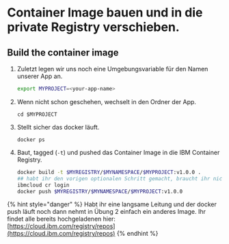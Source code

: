 # Container Image bauen und in die private Registry verschieben.

## Build the container image

1. Zuletzt legen wir uns noch eine Umgebungsvariable für den Namen unserer App an.

   ```bash
   export MYPROJECT=<your-app-name>
   ```

2. Wenn nicht schon geschehen, wechselt in den Ordner der App.

   ```text
   cd $MYPROJECT
   ```

3. Stellt sicher das docker läuft.

   ```text
   docker ps
   ```

4. Baut, tagged \(`-t`\) und pushed das Container Image in die IBM Container Registry.

   ```bash
   docker build -t $MYREGISTRY/$MYNAMESPACE/$MYPROJECT:v1.0.0 .
   ## habt ihr den vorigen optionalen Schritt gemacht, braucht ihr nicht nochmal den login
   ibmcloud cr login
   docker push $MYREGISTRY/$MYNAMESPACE/$MYPROJECT:v1.0.0
   ```

{% hint style="danger" %}
Habt ihr eine langsame Leitung und der docker push läuft noch dann nehmt in Übung 2 einfach ein anderes Image. Ihr findet alle bereits hochgeladenen hier:   
[https://cloud.ibm.com/registry/repos](https://cloud.ibm.com/registry/repos)
{% endhint %}



